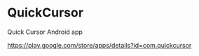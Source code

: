 # QuickCursor
Quick Cursor Android app

https://play.google.com/store/apps/details?id=com.quickcursor
